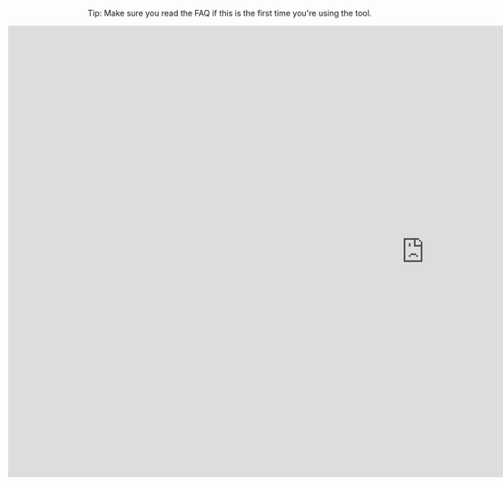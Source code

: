 Tip: Make sure you read the FAQ if this is the first time you're using the tool.

<span style="margin-left: -10em !important;"><iframe width="1465" height="795" frameborder="0" scrolling="no" src="https://onedrive.live.com/embed?cid=E2F2F1E5AE43530F&resid=E2F2F1E5AE43530F%21122&authkey=AFVnP1LUTyc9wHY&em=2&wdAllowInteractivity=False&AllowTyping=True&ActiveCell='Step1'!F1&wdHideGridlines=True&wdHideHeaders=True&wdDownloadButton=True"></iframe></span>
